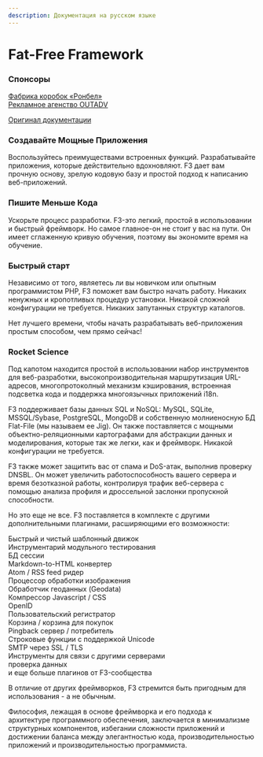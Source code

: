 ```yaml
---
description: Документация на русском языке
---
```


# Fat-Free Framework

### Спонсоры

[Фабрика коробок «Ронбел»](https://ronbel.ru)  
[Рекламное агенство OUTADV](http://outadv.pl)

[Оригинал документации](https://fatfreeframework.com)

### Создавайте Мощные Приложения

Воспользуйтесь преимуществами встроенных функций. Разрабатывайте приложения, которые действительно вдохновляют. F3 дает вам прочную основу, зрелую кодовую базу и простой подход к написанию веб-приложений.

### Пишите Меньше Кода

Ускорьте процесс разработки. F3-это легкий, простой в использовании и быстрый фреймворк. Но самое главное-он не стоит у вас на пути. Он имеет сглаженную кривую обучения, поэтому вы экономите время на обучение.

### Быстрый старт

Независимо от того, являетесь ли вы новичком или опытным программистом PHP, F3 поможет вам быстро начать работу. Никаких ненужных и кропотливых процедур установки. Никакой сложной конфигурации не требуется. Никаких запутанных структур каталогов.

Нет лучшего времени, чтобы начать разрабатывать веб-приложения простым способом, чем прямо сейчас!

### Rocket Science

Под капотом находится простой в использовании набор инструментов для веб-разработки, высокопроизводительная маршрутизация URL-адресов, многопротоколный механизм кэширования, встроенная подсветка кода и поддержка многоязычных приложений i18n.

F3 поддерживает базы данных SQL и NoSQL: MySQL, SQLite, MSSQL/Sybase, PostgreSQL, MongoDB и собственную молниеносную БД Flat-File \(мы называем ее Jig\). Он также поставляется с мощными объектно-реляционными картографами для абстракции данных и моделирования, которые так же легки, как и фреймворк. Никакой конфигурации не требуется.

F3 также может защитить вас от спама и DoS-атак, выполнив проверку DNSBL. Он может увеличить работоспособность вашего сервера и время безотказной работы, контролируя трафик веб-сервера с помощью анализа профиля и дроссельной заслонки пропускной способности.

Но это еще не все. F3 поставляется в комплекте с другими дополнительными плагинами, расширяющими его возможности:

Быстрый и чистый шаблонный движок   
Инструментарий модульного тестирования   
БД сессии   
Markdown-to-HTML конвертер   
Atom / RSS feed ридер  
Процессор обработки изображения   
Обработчик геоданных \(Geodata\)   
Компрессор Javascript / CSS   
OpenID   
Пользовательский регистратор   
Корзина / корзина для покупок   
Pingback сервер / потребитель   
Строковые функции с поддержкой Unicode   
SMTP через SSL / TLS   
Инструменты для связи с другими серверами   
проверка данных   
и еще больше плагинов от F3-сообщества 

В отличие от других фреймворков, F3 стремится быть пригодным для использования - а не обычным.

Философия, лежащая в основе фреймворка и его подхода к архитектуре программного обеспечения, заключается в минимализме структурных компонентов, избегании сложности приложений и достижении баланса между элегантностью кода, производительностью приложений и производительностью программиста.

